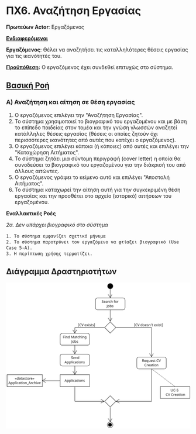 # ΠΧ6. Αναζήτηση Εργασίας

**Πρωτεύων Actor**: Εργαζόμενος

<u>**Ενδιαφερόμενοι**</u>

**Εργαζόμενος**: Θέλει να αναζητήσει τις καταλληλότερες θέσεις εργασίας για τις ικανότητές του.

<u>**Προϋπόθεση</u>:** Ο εργαζόμενος έχει συνδεθεί επιτυχώς στο σύστημα.

## <u>Βασική Ροή</u>


### Α) Αναζήτηση και αίτηση σε θέση εργασίας

   1. Ο εργαζόμενος επιλέγει την "Αναζήτηση Εργασίας".
   2. Το σύστημα χρησιμοποιεί το βιογραφικό του εργαζομένου και με βάση το επίπεδο παιδείας στον τομέα και την γνώση γλωσσών αναζητεί κατάλληλες θέσεις εργασίας (θέσεις οι οποίες ζητούν όχι περισσότερες ικανότητες από αυτές που κατέχει ο εργαζόμενος).  
   3. Ο εργαζόμενος επιλέγει κάποια (ή κάποιες) από αυτές και επιλέγει την "Καταχώρηση Αιτήματος".
   4. Το σύστημα ζητάει μια σύντομη περιγραφή (cover letter) η οποία θα συνοδεύσει το βιογραφικό του εργαζομένου για την διάκρισή του από άλλους αιτώντες.
   5. Ο εργαζόμενος γράφει το κείμενο αυτό και επιλέγει "Αποστολή Αιτήματος".
   6. Το σύστημα καταχωρεί την αίτηση αυτή για την συγκεκριμένη θέση εργασίας και την προσθέτει στο αρχείο (ιστορικό) αιτήσεων του εργαζομένου.


**Εναλλακτικές Ροές**

*2α. Δεν υπάρχει βιογραφικό στο σύστημα* 

    1. Το σύστημα εμφανίζει σχετικό μήνυμα
    2. Το σύστημα παροτρύνει τον εργαζόμενο να φτίαξει βιογραφικό (Use Case 5-A).
    3. Η περίπτωση χρήσης τερματίζει.  


## Διάγραμμα Δραστηριοτήτων

![Activity Diagram](docs/images/activity-job-research.png)